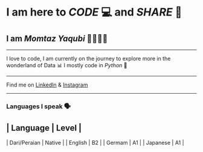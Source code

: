 # I am here to _CODE_ 💻 and _SHARE_ 🤝  

## I am _**Momtaz Yaqubi**_ 👋🏻🧑🏻 
 
***
I love to code, 
I am currently on the journey to explore more in the wonderland of Data 📊
I mostly code in _Python_ 🐍
***

Find me on [LinkedIn](https://www.linkedin.com/in/momtaz-yaqubi-127ab31b0?utm_source=share&utm_campaign=share_via&utm_content=profile&utm_medium=android_app) & [Instagram](https://www.instagram.com/momtaz.yaqubi/profilecard/?igsh=MXdjZnIyeHo0YjNoaw==)
***

### Languages I speak 🗣 

| Language     | Level  |
------------------------
| Dari/Peraian | Native |
| English      | B2     |
| Germam       | A1     |
| Japanese     | A1     |
